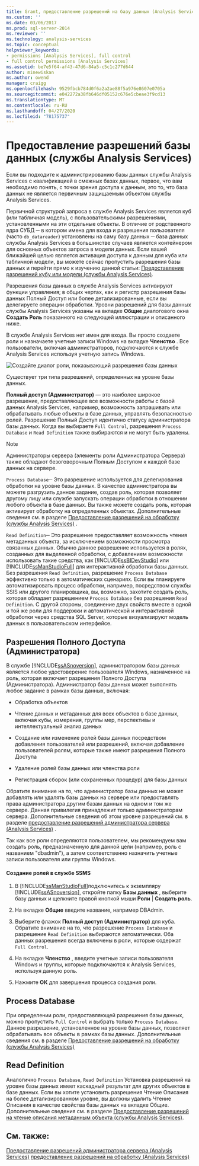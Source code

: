 ```yaml
---
title: Grant, предоставление разрешений на базу данных (Analysis Services) | Документация Майкрософт
ms.custom: ''
ms.date: 03/06/2017
ms.prod: sql-server-2014
ms.reviewer: ''
ms.technology: analysis-services
ms.topic: conceptual
helpviewer_keywords:
- permissions [Analysis Services], full control
- full control permissions [Analysis Services]
ms.assetid: be7e5f64-af43-47d6-84a5-c5c1c277d644
author: minewiskan
ms.author: owend
manager: craigg
ms.openlocfilehash: 9529fbcb784d0f6a2a2ae88f5a976e8607e0705a
ms.sourcegitcommit: e042272a38fb646df05152c676e5cbeae3f9cd13
ms.translationtype: MT
ms.contentlocale: ru-RU
ms.lasthandoff: 04/27/2020
ms.locfileid: "78175737"
---
```

# <a name="grant-database-permissions-analysis-services"></a>Предоставление разрешений базы данных (службы Analysis Services)
  Если вы подходите к администрированию базы данных службы Analysis Services с квалификацией в смежных базах данных, первое, что вам необходимо понять, с точки зрения доступа к данным, это то, что база данных не является первичным защищаемым объектом службы Analysis Services.

 Первичной структурой запроса в службе Analysis Services является куб (или табличная модель), с пользовательскими разрешениями, установленными на эти отдельные объекты. В отличие от родственного ядра СУБД ─ в котором имена для входа и разрешения пользователя (часто `db_datareader`) установлены на саму базу данных ─ база данных службы Analysis Services в большинстве случаев является контейнером для основных объектов запроса в модели данных. Если вашей ближайшей целью является активация доступа к данным для куба или табличной модели, вы можете сейчас пропустить разрешения базы данных и перейти прямо к изучению данной статьи: [Предоставление разрешений кубу или модели (службы Analysis Services)](grant-cube-or-model-permissions-analysis-services.md).

 Разрешения базы данных в службе Analysis Services активируют функции управления; в общих чертах, как и регистр разрешения базы данных Полный Доступ или более детализированные, если вы делегируете операции обработки. Уровни разрешений для базы данных службы Analysis Services указаны на вкладке **Общие** диалогового окна **Создать Роль** показанного на следующей иллюстрации и описанного ниже.

 В службе Analysis Services нет имен для входа. Вы просто создаете роли и назначаете учетные записи Windows на вкладке **Членство** . Все пользователи, включая администраторов, подключаются к службе Analysis Services используя учетную запись Windows.

 ![Создайте диалог роли, показывающий разрешения базы данных](../media/ssas-permsdbrole.png "Создайте диалог роли, показывающий разрешения базы данных")

 Существует три типа разрешений, определенных на уровне базы данных.

 **Полный доступ (Администратор)** — это наиболее широкое разрешение, предоставляющее все возможности работы с базой данных Analysis Services, например, возможность запрашивать или обрабатывать любые объекты в базе данных, управлять безопасностью ролей. Разрешение Полный Доступ идентично статусу администратора базы данных. Когда вы выбираете `Full Control`, разрешения `Process Database` и `Read Definition` также выбираются и не могут быть удалены.

> [!NOTE]
>  Администраторы сервера (элементы роли Администратора Сервера) также обладают безоговорочным Полным Доступом к каждой базе данных на сервере.

 `Process Database`─ Это разрешение используется для делегирования обработки на уровне базы данных. В качестве администратора вы можете разгрузить данное задание, создав роль, которая позволяет другому лицу или службе запускать операции обработки в отношении любого объекта в базе данных. Вы также можете создать роль, которая активирует обработку на определенных объектах. Дополнительные сведения см. в разделе [Предоставление разрешений на обработку (службы Analysis Services)](grant-process-permissions-analysis-services.md) .

 `Read Definition`─ Это разрешение предоставляет возможность чтения метаданных объекта, за исключением возможности просмотра связанных данных. Обычно данное разрешение используется в ролях, созданных для выделенной обработки, с добавлением возможности использовать такие средства, как [!INCLUDE[ssBIDevStudio](../../includes/ssbidevstudio-md.md)] или [!INCLUDE[ssManStudioFull](../../../includes/ssmanstudiofull-md.md)] для интерактивной обработки базы данных. Без разрешения `Read Definition`, разрешение `Process Database` эффективно только в автоматических сценариях. Если вы планируете автоматизировать процесс обработки, например, посредством службы SSIS или другого планировщика, вы, возможно, захотите создать роль, которая обладает разрешением `Process Database` без разрешения `Read Definition`. С другой стороны, соединение двух свойств вместе в одной и той же роли для поддержки и автоматической и интерактивной обработки через средства SQL Server, которые визуализируют модель данных в пользовательском интерфейсе.

## <a name="full-control-administrator-permissions"></a>Разрешения Полного Доступа (Администратора)
 В службе [!INCLUDE[ssASnoversion](../../../includes/ssasnoversion-md.md)], администратором базы данных является любое удостоверение пользователя Windows, назначенное на роль, которая включает разрешения Полного Доступа (Администратора). Администратор базы данных может выполнять любое задание в рамках базы данных, включая:

-   Обработка объектов

-   Чтение данных и метаданных для всех объектов в базе данных, включая кубы, измерения, группы мер, перспективы и интеллектуальный анализ данных

-   Создание или изменение ролей базы данных посредством добавления пользователей или разрешений, включая добавление пользователей ролям, которые также имеют разрешения Полного Доступа

-   Удаление ролей базы данных или членства роли

-   Регистрация сборок (или сохраненных процедур) для базы данных

 Обратите внимание на то, что администратор базы данных не может добавлять или удалять базы данных на сервере или предоставлять права администратора другим базам данных на одном и том же сервере. Данная привилегия принадлежит только администраторам сервера. Дополнительные сведения об этом уровне разрешений см. в разделе [предоставление разрешений администратора сервера &#40;Analysis Services&#41;](../instances/grant-server-admin-rights-to-an-analysis-services-instance.md) .

 Так как все роли определяются пользователем, мы рекомендуем вам создать роль, предназначенную для данной цели (например, роль с названием "dbadmin"), а затем соответственно назначить учетные записи пользователя или группы Windows.

#### <a name="create-roles-in-ssms"></a>Создание ролей в службе SSMS

1.  В [!INCLUDE[ssManStudioFull](../../../includes/ssmanstudiofull-md.md)]подключитесь к экземпляру [!INCLUDE[ssASnoversion](../../../includes/ssasnoversion-md.md)], откройте папку **Базы данных** , выберите базу данных и щелкните правой кнопкой мыши **Роли** | **Создать роль**.

2.  На вкладке **Общие** введите название, например DBAdmin.

3.  Выберите флажок **Полный доступ (Администратор)** для куба. Обратите внимание на то, что разрешение `Process Database` и разрешение `Read Definition` выбираются автоматически. Оба данных разрешения всегда включены в роли, которые содержат `Full Control`.

4.  На вкладке **Членство** , введите учетные записи пользователя Windows и группы, которые подключаются к Analysis Services, используя данную роль.

5.  Нажмите **ОК** для завершения процесса создания роли.

## <a name="process-database"></a>Process Database
 При определении роли, предоставляющей разрешения базы данных, можно пропустить `Full Control` и выбрать только `Process Database`. Данное разрешение, установленное на уровне базы данных, позволяет обрабатывать все объекты в рамках базы данных. Дополнительные сведения см. в разделе [Предоставление разрешений на обработку (службы Analysis Services)](grant-process-permissions-analysis-services.md)

## <a name="read-definition"></a>Read Definition
 Аналогично `Process Database`, `Read Definition` Установка разрешений на уровне базы данных имеет каскадный результат для других объектов в базе данных. Если вы хотите установить разрешения Чтение Описания на более детализированном уровне, вы должны удалить Чтение Описания в качестве свойства базы данных на вкладке Общие. Дополнительные сведения см. в разделе [Предоставление разрешений на чтение описания метаданным объекта (службы Analysis Services)](grant-read-definition-permissions-on-object-metadata-analysis-services.md).

## <a name="see-also"></a>См. также:
 [Предоставление разрешений администратора сервера &#40;Analysis Services&#41;](../instances/grant-server-admin-rights-to-an-analysis-services-instance.md) [предоставление разрешений на обработку &#40;Analysis Services&#41;](grant-process-permissions-analysis-services.md)


